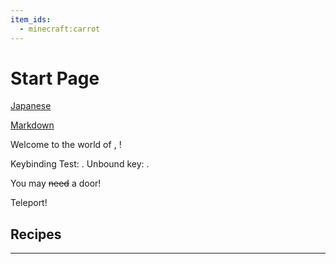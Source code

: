 ```yaml
---
item_ids:
  - minecraft:carrot
---
```


# Start Page

[Japanese](./japanese.md)

[Markdown](./markdown.md)

<Recipe id="missingrecipe" fallbackText="The recipe for special item is disabled." />

Welcome to the world of <ItemImage id="minecraft:stone" components="enchantment_glint_override=true" />, <PlayerName />!

Keybinding Test: <KeyBind id="key.jump" />. Unbound key: <KeyBind id="key.spectatorOutlines" />.

You may ~~need~~ a door!

<CommandLink command="/tp @s 0 90 0" title="Tooltip" close={true}>Teleport!</CommandLink>

<GameScene zoom={4} interactive={true}>
    <Entity id="minecraft:sheep" data="{Color: 2}" />
</GameScene>

<RecipeFor id="minecraft:oak_door" />
<Recipe id="minecraft:iron_nugget_from_blasting" />

<GameScene>
  <ImportStructure src="test.nbt" />
</GameScene>

<GameScene zoom="8">
  <ImportStructure src="end_portal.nbt" />
</GameScene>

## Recipes

<Row>
    <RecipeFor id="minecraft:oak_planks" />
    <RecipeFor id="minecraft:red_bed" />
    <RecipeFor id="minecraft:stick" />
    <RecipesFor id="minecraft:green_bed" />
</Row>

***

<Row>
  <BlockImage id="minecraft:oak_log" scale="4" />
  <BlockImage id="minecraft:spruce_log" scale="4" />
  <BlockImage id="minecraft:acacia_log" scale="4" />
  <BlockImage id="minecraft:birch_log" scale="4" />
  <BlockImage id="minecraft:jungle_log" scale="4" />
  <BlockImage id="minecraft:mangrove_log" scale="4" />
</Row>
